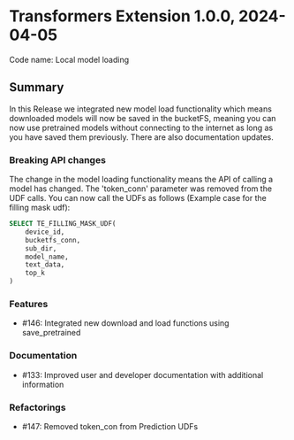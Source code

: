 # Transformers Extension 1.0.0, 2024-04-05

Code name: Local model loading


## Summary

In this Release we integrated new model load functionality which means downloaded models will now be saved 
in the bucketFS, meaning you can now use pretrained models without connecting to the internet as 
long as you have saved them previously. There are also documentation updates.

### Breaking API changes

The change in the model loading functionality means the API of calling a model has changed. 
The 'token_conn' parameter was removed from the UDF calls. You can now call the UDFs 
as follows (Example case for the filling mask udf):

```sql
SELECT TE_FILLING_MASK_UDF(
    device_id,
    bucketfs_conn,
    sub_dir,
    model_name,
    text_data,
    top_k
)
```


### Features

- #146: Integrated new download and load functions using save_pretrained

### Documentation

- #133: Improved user and developer documentation with additional information

### Refactorings

- #147: Removed token_con from Prediction UDFs


